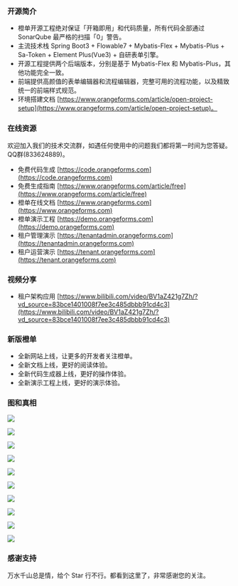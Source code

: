 ### 开源简介
- 橙单开源工程绝对保证「开箱即用」和代码质量，所有代码全部通过 SonarQube 最严格的扫描「0」警告。
- 主流技术栈 Spring Boot3 + Flowable7 + Mybatis-Flex + Mybatis-Plus + Sa-Token + Element Plus(Vue3) + 自研表单引擎。
- 开源工程提供两个后端版本，分别是基于 Mybatis-Flex 和 Mybatis-Plus，其他功能完全一致。
- 前端提供高颜值的表单编辑器和流程编辑器，完整可用的流程功能，以及精致统一的前端样式规范。
- 环境搭建文档 [https://www.orangeforms.com/article/open-project-setup](https://www.orangeforms.com/article/open-project-setup)。

### 在线资源
欢迎加入我们的技术交流群，如遇任何使用中的问题我们都将第一时间为您答疑。QQ群(833624889)。
- 免费代码生成 [https://code.orangeforms.com](https://code.orangeforms.com)
- 免费生成指南 [https://www.orangeforms.com/article/free](https://www.orangeforms.com/article/free)
- 橙单在线文档 [https://www.orangeforms.com](https://www.orangeforms.com)
- 橙单演示工程 [https://demo.orangeforms.com](https://demo.orangeforms.com)
- 租户管理演示 [https://tenantadmin.orangeforms.com](https://tenantadmin.orangeforms.com)
- 租户运营演示 [https://tenant.orangeforms.com](https://tenant.orangeforms.com)

### 视频分享
- 租户架构应用 [https://www.bilibili.com/video/BV1aZ421g7Zh/?vd_source=83bce1401008f7ee3c485dbbb91cd4c3](https://www.bilibili.com/video/BV1aZ421g7Zh/?vd_source=83bce1401008f7ee3c485dbbb91cd4c3)

### 新版橙单
- 全新网站上线，让更多的开发者关注橙单。
- 全新文档上线，更好的阅读体验。
- 全新代码生成器上线，更好的操作体验。
- 全新演示工程上线，更好的演示体验。

### 图和真相
![](images/sonar.png)

![](images/tenant-adminimage.png)

![](images/tenant-admin-onlineimage.png)

![](images/tenant-busiimage.png)

![](images/image-dingding.png)

![](images/flow-bpmn-jsimage.png)

![](images/online-edit.png)

![](images/report-edit.png)

![](images/print_edit.png)

![](images/visualization-new.png)

### 感谢支持
万水千山总是情，给个 Star 行不行。都看到这里了，非常感谢您的关注。